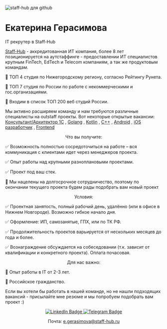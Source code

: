 ![staff-hub для github](https://user-images.githubusercontent.com/122780339/229493373-d8679708-cf85-49f4-bdd7-4f694bbe82f9.png)

# Екатерина Герасимова

IT рекрутер в Staff-Hub

<p align='left'>
   <a href='https://staff-hub.ru/'>Staff-Hub</a> - аккредитованная ИТ компания, более 8 лет позиционируется на аутстаффинге - предоставлении ИТ специалистов крупным FinTech, EdTech и Telecom компаниям, а так же продуктовым командам.
   
📌 ТОП 4 студия по Нижегородскому региону, согласно Рейтингу Рунета.
   
📌 ТОП 7  студия по России по работе с некоммерческими и гос.организациями. 
   
📌 Входим в список ТОП 200 веб студий России.
</p>

<p align='left'>
   Мы активно расширяем команду и нам требуются различные специалисты на outstaff проекты. Вот некоторые открытые вакансии: 
   <a href='https://geeklink.io/job/staff-hub-full-time-konsultant-arhitektor-1s-senior/'>Консультант/Архитектор 1С</a> ,
   <a href='https://geeklink.io/job/staff-hub-rossiya-full-time-backend-golang-lead/'>Golang</a> ,
   <a href='https://geeklink.io/job/staff-hub-rossiya-full-time-backend-kotlin-senior-lead/'>Kotlin</a> ,
   <a href='https://geeklink.io/job/staff-hub-rossiya-full-time-c-na-proekt-v-sfere-informatsionnoj-bezopasnosti/'>C++</a> ,
   <a href='https://geeklink.io/job/staff-hub-rossiya-full-time-android-middle/'>Android</a> ,
   <a href='https://geeklink.io/job/staff-hub-full-time-android-razrabotchik/'>iOS разработчик</a> ,
   <a href='https://geeklink.io/job/staff-hub-full-time-frontend-razrabotchik/'>Frontend</a>
</p>

<p align='center'>Что вы получите:</p>

✅ Возможность полностью сосредоточиться на работе – вся коммуникация с клиентами идет через менеджеров проекта.

✅  Опыт работы над крупными разноплановыми проектами.

✅  Проект под ваш стек.

📌 Мы нацелены на долгосрочное сотрудничество, поэтому по окончании текущего проекта будем рады подобрать вам новый проект

<p align='center'>Условия:</p>

✅ Проектная занятость, полный рабочий день, удалённо (или в офисе в Нижнем Новгороде). Возможно гибкое начало дня.

✅ Оформление: ИП, самозанятые, ГПХ, или по ТК РФ.

✅ Продолжительность проектов варьируется от нескольких месяцев до года и более.

✅ Вознаграждение обсуждается на собеседовании (т.к. зависит от квалификации и конкретного проекта). Оплата почасовая.

<p align='center'>Для нас важно:</p>
📍 Опыт работы в IT от 2-3 лет.

📍 Российское гражданство.

Если вы хотели бы работать в нашей команде, но не нашли подходящих вакансий - присылайте мне резюме и мы попробуем подобрать вам проект :)

<p align='center'>
   <a href="https://www.linkedin.com/in/ekaterina-gerasimova-staffhub/">
   <img src="https://img.shields.io/badge/LinkedIn-blue?style=for-the-badge&logo=linkedin&logoColor=white" alt="LinkedIn Badge"/>
   <a href="https://t.me/geraterina">
   <img src="https://img.shields.io/badge/Telegram-blue?style=for-the-badge&logo=twitter&logoColor=white" alt="Telegram Badge"/>
   </a>   
</p>

<p align='center'>      
   Почта:
   <a href='mailto:e.gerasimova@staff-hub.ru'>e.gerasimova@staff-hub.ru</a>
</p>
